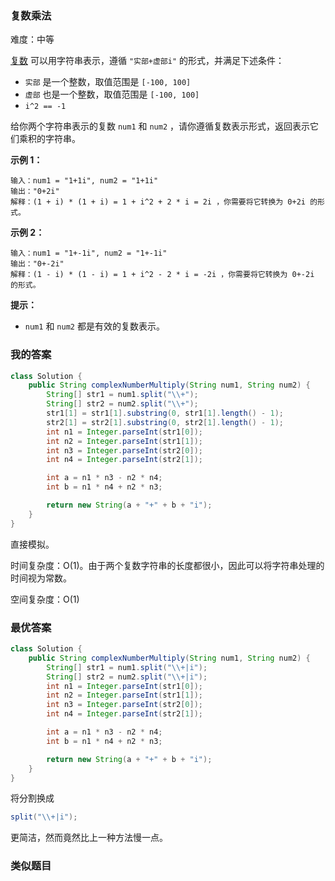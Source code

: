 ### 复数乘法

难度：中等



[复数](https://baike.baidu.com/item/复数/254365?fr=aladdin) 可以用字符串表示，遵循 `"实部+虚部i"` 的形式，并满足下述条件：

- `实部` 是一个整数，取值范围是 `[-100, 100]`
- `虚部` 也是一个整数，取值范围是 `[-100, 100]`
- `i^2 == -1`

给你两个字符串表示的复数 `num1` 和 `num2` ，请你遵循复数表示形式，返回表示它们乘积的字符串。

 

**示例 1：**

```
输入：num1 = "1+1i", num2 = "1+1i"
输出："0+2i"
解释：(1 + i) * (1 + i) = 1 + i^2 + 2 * i = 2i ，你需要将它转换为 0+2i 的形式。
```

**示例 2：**

```
输入：num1 = "1+-1i", num2 = "1+-1i"
输出："0+-2i"
解释：(1 - i) * (1 - i) = 1 + i^2 - 2 * i = -2i ，你需要将它转换为 0+-2i 的形式。 
```

 

**提示：**

- `num1` 和 `num2` 都是有效的复数表示。





### 我的答案

```java
class Solution {
    public String complexNumberMultiply(String num1, String num2) {
        String[] str1 = num1.split("\\+");
        String[] str2 = num2.split("\\+");
        str1[1] = str1[1].substring(0, str1[1].length() - 1);
        str2[1] = str2[1].substring(0, str2[1].length() - 1);
        int n1 = Integer.parseInt(str1[0]);
        int n2 = Integer.parseInt(str1[1]);
        int n3 = Integer.parseInt(str2[0]);
        int n4 = Integer.parseInt(str2[1]);

        int a = n1 * n3 - n2 * n4;
        int b = n1 * n4 + n2 * n3;

        return new String(a + "+" + b + "i");
    }
}
```

直接模拟。



时间复杂度：O(1)。由于两个复数字符串的长度都很小，因此可以将字符串处理的时间视为常数。

空间复杂度：O(1)





### 最优答案

```java
class Solution {
    public String complexNumberMultiply(String num1, String num2) {
        String[] str1 = num1.split("\\+|i");
        String[] str2 = num2.split("\\+|i");
        int n1 = Integer.parseInt(str1[0]);
        int n2 = Integer.parseInt(str1[1]);
        int n3 = Integer.parseInt(str2[0]);
        int n4 = Integer.parseInt(str2[1]);

        int a = n1 * n3 - n2 * n4;
        int b = n1 * n4 + n2 * n3;

        return new String(a + "+" + b + "i");
    }
}
```

将分割换成

```java
split("\\+|i");
```

更简洁，然而竟然比上一种方法慢一点。





### 类似题目





